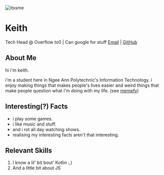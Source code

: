 ![itssme](https://avatars3.githubusercontent.com/u/6829787?s=460&v=4)

# Keith 
Tech Head @ Overflow to0 | Can google for stuff
[Email](mailto://keith@kaioru.co) | [GitHub](https://github.com/kaioru)

## About Me
hi i'm keith.

i'm a student here in Ngee Ann Polytechnic's Information Technology. i enjoy making things that makes people's lives easier and weird things that make people question what i'm doing with my life. (see [memefy](https://github.com/kaioru/memefy))

## Interesting(?) Facts
* i play some games.
* i like music and stuff.
* and i rot all day watching shows.
* realising my interesting facts aren't that interesting.

## Relevant Skills
1. I know a lil' bit bout' Kotlin :,)
2. And a little bit about JS